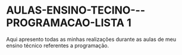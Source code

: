 # AULAS-ENSINO-TECINO---PROGRAMACAO-LISTA 1
Aqui apresento todas as minhas realizações durante as aulas de meu ensino técnico referentes a programação.
